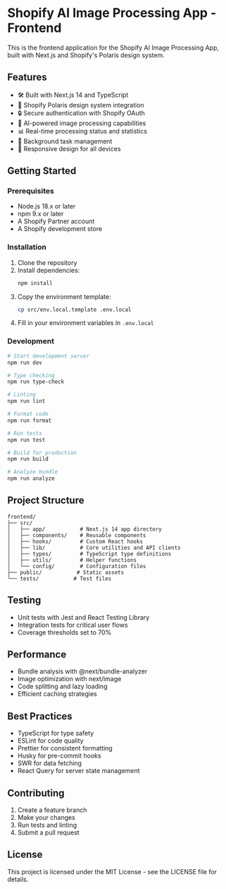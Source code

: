 # Shopify AI Image Processing App - Frontend

This is the frontend application for the Shopify AI Image Processing App, built with Next.js and Shopify's Polaris design system.

## Features

- 🛠️ Built with Next.js 14 and TypeScript
- 🎨 Shopify Polaris design system integration
- 🔒 Secure authentication with Shopify OAuth
- 📸 AI-powered image processing capabilities
- 📊 Real-time processing status and statistics
- 🔄 Background task management
- 📱 Responsive design for all devices

## Getting Started

### Prerequisites

- Node.js 18.x or later
- npm 9.x or later
- A Shopify Partner account
- A Shopify development store

### Installation

1. Clone the repository
2. Install dependencies:
   ```bash
   npm install
   ```
3. Copy the environment template:
   ```bash
   cp src/env.local.template .env.local
   ```
4. Fill in your environment variables in `.env.local`

### Development

```bash
# Start development server
npm run dev

# Type checking
npm run type-check

# Linting
npm run lint

# Format code
npm run format

# Run tests
npm run test

# Build for production
npm run build

# Analyze bundle
npm run analyze
```

## Project Structure

```
frontend/
├── src/
│   ├── app/           # Next.js 14 app directory
│   ├── components/    # Reusable components
│   ├── hooks/         # Custom React hooks
│   ├── lib/           # Core utilities and API clients
│   ├── types/         # TypeScript type definitions
│   ├── utils/         # Helper functions
│   └── config/        # Configuration files
├── public/           # Static assets
└── tests/           # Test files
```

## Testing

- Unit tests with Jest and React Testing Library
- Integration tests for critical user flows
- Coverage thresholds set to 70%

## Performance

- Bundle analysis with @next/bundle-analyzer
- Image optimization with next/image
- Code splitting and lazy loading
- Efficient caching strategies

## Best Practices

- TypeScript for type safety
- ESLint for code quality
- Prettier for consistent formatting
- Husky for pre-commit hooks
- SWR for data fetching
- React Query for server state management

## Contributing

1. Create a feature branch
2. Make your changes
3. Run tests and linting
4. Submit a pull request

## License

This project is licensed under the MIT License - see the LICENSE file for details.
